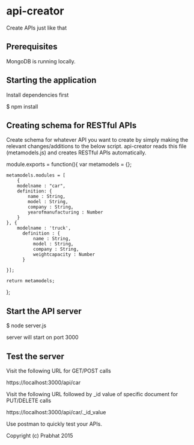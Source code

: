api-creator
===========
Create APIs just like that 

Prerequisites
---------------
MongoDB is running locally.

Starting the application
-------------------------
Install dependencies first

$ npm install

Creating schema for RESTful APIs
---------------------------------

Create schema for whatever API you want to create by simply making the relevant changes/additions to the below script. api-creator reads this file (metamodels.js) and creates RESTful APIs automatically.

module.exports = function(){
    var metamodels = {};
	
	metamodels.modules = [
		{
		modelname : "car",
		definition: {
			name : String,
			model : String,
			company : String,
			yearofmanufacturing : Number
		}
	}, {
		modelname : 'truck',
		  definition : {
			  name : String,
			  model : String,
			  company : String,
			  weightcapacity : Number
		  }
		
	}];

    return metamodels;
};

Start the API server
-----------------

$ node server.js

server will start on port 3000

Test the server
-----------------

Visit the following URL for GET/POST calls

https://localhost:3000/api/car

Visit the following URL followed by _id value of specific document for PUT/DELETE calls

https://localhost:3000/api/car/._id_value

Use postman to quickly test your APIs.

Copyright (c) Prabhat 2015